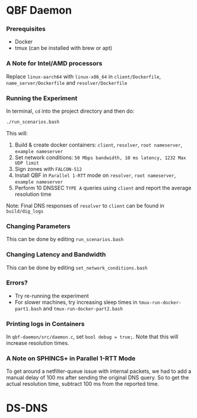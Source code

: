# QBF Daemon

### Prerequisites

* Docker
* tmux (can be installed with brew or apt)

### A Note for Intel/AMD processors

Replace `linux-aarch64` with `linux-x86_64` in `client/Dockerfile`, `name_server/Dockerfile` and `resolver/Dockerfile`

### Running the Experiment

In terminal, `cd` into the project directory and then do:

  ```sh
  ./run_scenarios.bash
  ```

This will:

1. Build & create docker containers: `client`, `resolver`, `root nameserver`, `example nameserver`
2. Set network conditions: `50 Mbps bandwidth, 10 ms latency, 1232 Max UDP limit`
4. Sign zones with `FALCON-512`
5. Install QBF in `Parallel 1-RTT` mode on `resolver`, `root nameserver`, `example nameserver`
6. Perform 10 DNSSEC `TYPE A` queries using `client` and report the average resolution time

Note: Final DNS responses of `resolver` to `client` can be found in `build/dig_logs`

### Changing Parameters

This can be done by editing `run_scenarios.bash`

### Changing Latency and Bandwidth

This can be done by editing `set_network_conditions.bash`

### Errors?

* Try re-running the experiment
* For slower machines, try increasing sleep times in `tmux-run-docker-part1.bash` and `tmux-run-docker-part2.bash`

### Printing logs in Containers

In `qbf-daemon/src/daemon.c`, set `bool debug = true;`.
Note that this will increase resolution times.

### A Note on SPHINCS+ in Parallel 1-RTT Mode

To get around a netfilter-queue issue with internal packets, we had to add a manual delay of 100 ms after sending the
original DNS query.
So to get the actual resolution time, subtract 100 ms from the reported time.



# DS-DNS
